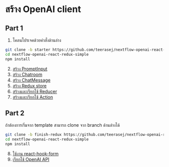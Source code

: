 
# สร้าง OpenAI client 

## Part 1

1. โคลนโปรเจคด้วยคำสั่งด้านล่าง

```bash
git clone -b starter https://github.com/teerasej/nextflow-openai-react-redux-simple
cd nextflow-openai-react-redux-simple
npm install 
```

2. [สร้าง PromptInput](2-promptinput.md)
3. [สร้าง Chatroom](3-chatroom.md)
4. [สร้าง ChatMessage](4-message-box.md)
5. [สร้าง Redux store](5-store.md)
6. [สร้างและเรียกใช้ Reducer](6-reducer.md)
7. [สร้างและเรียกใช้ Action](7-action.md)

## Part 2

ถ้าต้องการเริ่มจาก template สามารถ clone จาก branch ด้านล่างได้ 

```bash
git clone -b finish-redux https://github.com/teerasej/nextflow-openai-react-redux-simple
cd nextflow-openai-react-redux-simple
npm install 
```

8. [ใช้งาน react-hook-form](8-form.md)
9. [เรียกใช้ OpenAI API](9-openai.md)
